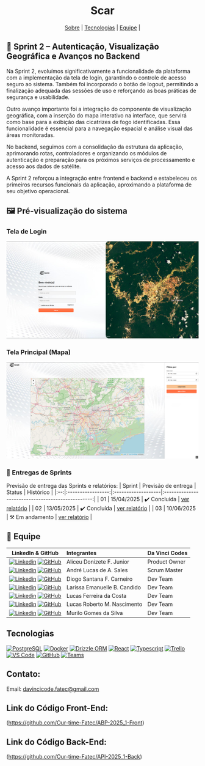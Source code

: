 <h1 align="center"> Scar </h1>

<span id="topo">
<p align="center">
    <a href="#sobre">Sobre</a>  |  
<!--    <a href="#backlogs">Backlogs, Épicos & User Stories</a>  | --> 
    <a href="#tecnologias">Tecnologias</a>  |  
    <a href="#equipe">Equipe</a> | 
</p>
   
<span id="sobre">

## :bookmark_tabs: Sprint 2 – Autenticação, Visualização Geográfica e Avanços no Backend

Na Sprint 2, evoluímos significativamente a funcionalidade da plataforma com a implementação da tela de login, garantindo o controle de acesso seguro ao sistema. Também foi incorporado o botão de logout, permitindo a finalização adequada das sessões de uso e reforçando as boas práticas de segurança e usabilidade.

Outro avanço importante foi a integração do componente de visualização geográfica, com a inserção do mapa interativo na interface, que servirá como base para a exibição das cicatrizes de fogo identificadas. Essa funcionalidade é essencial para a navegação espacial e análise visual das áreas monitoradas.

No backend, seguimos com a consolidação da estrutura da aplicação, aprimorando rotas, controladores e organizando os módulos de autenticação e preparação para os próximos serviços de processamento e acesso aos dados de satélite.

A Sprint 2 reforçou a integração entre frontend e backend e estabeleceu os primeiros recursos funcionais da aplicação, aproximando a plataforma de seu objetivo operacional.

## 🖼️ Pré-visualização do sistema

### Tela de Login
![Tela de Login](https://github.com/Our-time-Fatec/API-2025_1-Documentacao/blob/main/login-sprint2.png)

### Tela Principal (Mapa)
![Tela Principal](https://github.com/Our-time-Fatec/API-2025_1-Documentacao/blob/main/mapview-sprint2.png)

### 🏁 Entregas de Sprints
Previsão de entrega das Sprints e relatórios:
| Sprint | Previsão de entrega | Status           | Histórico |
|:--:|:-----------------:|:-------------------|:-------------------------------------------------:|
| 01 | 15/04/2025        | ✔️ Concluída       | [ver relatório](https://github.com/Our-time-Fatec/API-2025_1-Documentacao/blob/rel1/README.md) |
| 02 | 13/05/2025        | ✔️ Concluída       | [ver relatório](https://github.com/Our-time-Fatec/API-2025_1-Documentacao/blob/rel2/README.md) |
| 03 | 10/06/2025        | ⚒️ Em andamento    | [ver relatório](https://github.com/Our-time-Fatec/API-2025_1-Documentacao/blob/rel3/README.md) |

<span id="equipe">

## :busts_in_silhouette: Equipe

|                                                                                                                                                LinkedIn & GitHub                                                                                                                                                | Integrantes                  | Da Vinci Codes | 
| :-------------------------------------------------------------------------------------------------------------------------------------------------------------------------------------------------------------------------------------------------------------------------------------------------------------: | :--------------------------  | :------------ | 
[![Linkedin](https://img.shields.io/badge/Linkedin-blue?style=flat-square&logo=Linkedin&logoColor=white)](https://www.linkedin.com/in/aliceujunior/) [![GitHub](https://img.shields.io/badge/GitHub-111217?style=flat-square&logo=github&logoColor=white)](https://github.com/AliceuJunior)            | Aliceu Donizete F. Junior    | Product Owner |
|           [![Linkedin](https://img.shields.io/badge/Linkedin-blue?style=flat-square&logo=Linkedin&logoColor=white)](#) [![GitHub](https://img.shields.io/badge/GitHub-111217?style=flat-square&logo=github&logoColor=white)](https://github.com/andreluke)               | André Lucas de A. Sales      | Scrum Master     |
|             [![Linkedin](https://img.shields.io/badge/Linkedin-blue?style=flat-square&logo=Linkedin&logoColor=white)](https://www.linkedin.com/in/diogo-santana-592621263/) [![GitHub](https://img.shields.io/badge/GitHub-111217?style=flat-square&logo=github&logoColor=white)](https://github.com/diogosfc)              | Diogo Santana F. Carneiro    | Dev Team      |
|             [![Linkedin](https://img.shields.io/badge/Linkedin-blue?style=flat-square&logo=Linkedin&logoColor=white)](www.linkedin.com/in/larissa-candido-70b199298) [![GitHub](https://img.shields.io/badge/GitHub-111217?style=flat-square&logo=github&logoColor=white)](https://github.com/larixyz)              | Larissa Emanuelle B. Candido    | Dev Team      |
|         [![Linkedin](https://img.shields.io/badge/Linkedin-blue?style=flat-square&logo=Linkedin&logoColor=white)]([https://www.linkedin.com/in/larissa-candido-70b199298](https://www.linkedin.com/in/lucascostadwn/)) [![GitHub](https://img.shields.io/badge/GitHub-111217?style=flat-square&logo=github&logoColor=white)](https://github.com/lucasdwn)           | Lucas Ferreira da Costa        | Dev Team      |
|      [![Linkedin](https://img.shields.io/badge/Linkedin-blue?style=flat-square&logo=Linkedin&logoColor=white)](#) [![GitHub](https://img.shields.io/badge/GitHub-111217?style=flat-square&logo=github&logoColor=white)](https://github.com/LucasRbnc)              | Lucas Roberto M. Nascimento  | Dev Team     |
|         [![Linkedin](https://img.shields.io/badge/Linkedin-blue?style=flat-square&logo=Linkedin&logoColor=white)](https://www.linkedin.com/in/luiz-nascimento-4404b6119) [![GitHub](https://img.shields.io/badge/GitHub-111217?style=flat-square&logo=github&logoColor=white)](https://github.com/MuriloGGSilva)           | Murilo Gomes da Silva        | Dev Team      |

## Tecnologias
<a href="https://www.postgresql.org/"><img src="https://img.shields.io/badge/PostgreSQL-316192?style=for-the-badge&logo=postgresql&logoColor=white" alt="PostgreSQL" /></a>
<a href="https://www.docker.com/"><img src="https://img.shields.io/badge/Docker-0db7ed?style=for-the-badge&logo=docker&logoColor=white" alt="Docker" /></a>
<a href="https://orm.drizzle.team/"><img src="https://img.shields.io/badge/Drizzle-ced4da?style=for-the-badge&logoColor=black" alt="Drizzle ORM" /></a>
<a href="https://react.dev/"><img src="https://img.shields.io/badge/React_Native-CED4DA?style=for-the-badge&logo=react&logoColor=61DAFB" alt="React"/></a>
<a href=""><img src="https://img.shields.io/badge/TypeScript-CED4DA?style=for-the-badge&logo=typescript&logoColor=white" alt="Typescript"/></a>
<a href="https://trello.com/pt-BR"><img src="https://img.shields.io/badge/Trello-CED4DA?style=for-the-badge&logo=trello&logoColor=white" alt="Trello" /></a>
<a href="https://code.visualstudio.com/"><img src="https://img.shields.io/badge/VS_Code-CED4DA?style=for-the-badge&logo=visual%20studio%20code&logoColor=0078D4" alt="VS Code" /></a>
<a href="https://github.com/Our-time-Fatec"><img src="https://img.shields.io/badge/GitHub-CED4DA?style=for-the-badge&logo=github&logoColor=20232A" alt="GitHub" /></a>
<a href="https://www.microsoft.com/pt-br/microsoft-teams/log-in"><img src="https://img.shields.io/badge/Microsoft_Teams-CED4DA?style=for-the-badge&logo=microsoft-teams&logoColor=white" alt="Teams" /></a>
      
## Contato:
 Email: davincicode.fatec@gmail.com

## Link do Código Front-End:

(https://github.com/Our-time-Fatec/ABP-2025_1-Front)

## Link do Código Back-End:

(https://github.com/Our-time-Fatec/API-2025_1-Back)
